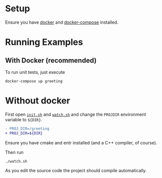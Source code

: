 # Setup

Ensure you have [docker](https://docker.io) and [docker-compose](https://docs.docker.com/compose/)
installed.

# Running Examples

## With Docker (recommended)

To run unit tests, just execute

```
docker-compose up greeting
```

# Without docker

First open [`init.sh`](./init.sh) and [`watch.sh`](./watch.sh) and change the `PROJDIR` environment variable to `${DIR}`.

```diff
- PROJ_DIR=/greeting
+ PROJ_DIR=${DIR}
```

Ensure you have cmake and entr installed (and a C++ compiler, of course).

Then run

```
./watch.sh
```

As you edit the source code the project should compile automatically.
